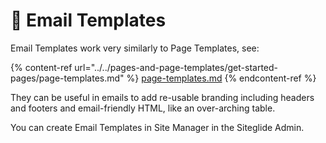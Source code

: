 # 🔹 Email Templates

Email Templates work very similarly to Page Templates, see:

{% content-ref url="../../pages-and-page-templates/get-started-pages/page-templates.md" %}
[page-templates.md](../../pages-and-page-templates/get-started-pages/page-templates.md)
{% endcontent-ref %}

They can be useful in emails to add re-usable branding including headers and footers and email-friendly HTML, like an over-arching table.

You can create Email Templates in Site Manager in the Siteglide Admin.
